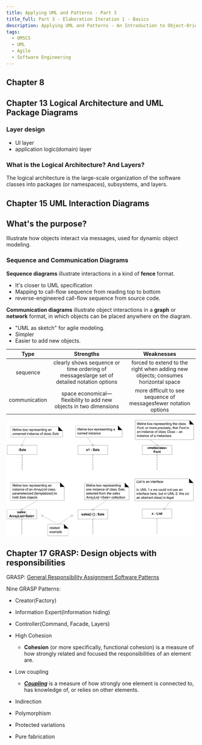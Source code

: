 ```yaml
---
title: Applying UML and Patterns - Part 3
title_full: Part 3 - Elaboration Iteration 1 - Basics
description: Applying UML and Patterns - An Introduction to Object-Oriented Analysis and Design and Iterative Development, Third Edition
tags:
  - OMSCS
  - UML
  - Agile
  - Software Engineering
---
```


## Chapter 8



## Chapter 13 Logical Architecture and UML Package Diagrams

### Layer design
- UI layer
- application logic(domain) layer

### What is the Logical Architecture? And Layers?
The logical architecture is the large-scale organization of the software classes into 
packages (or namespaces), subsystems, and layers. 



## Chapter 15 UML Interaction Diagrams

## What's the purpose?

Illustrate how objects interact via messages, used for dynamic object modeling.

### Sequence and Communication Diagrams

**Sequence diagrams** illustrate interactions in a kind of **fence** format.

* It's closer to UML specification
* Mapping to call-flow sequence from reading top to bottom
* reverse-engineered call-flow sequence from source code.

**Communication diagrams** illustrate object interactions in a **graph** or **network** format, in which objects can be placed anywhere on the diagram.

* "UML as sketch" for agile modeling.
* Simpler
* Easier to add new objects.

|     Type      |                          Strengths                           |                          Weaknesses                          |
| :-----------: | :----------------------------------------------------------: | :----------------------------------------------------------: |
|   sequence    | clearly shows sequence or time ordering of messageslarge set of detailed notation options | forced to extend to the right when adding new objects; consumes horizontal space |
| communication | space economical—flexibility to add new objects in two dimensions | more difficult to see sequence of messagesfewer notation options |

![Figure 15.5. Lifeline boxes to show participants in interactions](../diagrams/15-UML-Sequence-Diagram-Lifetime-Box.gif)

## Chapter 17 GRASP: Design objects with responsibilities

GRASP: [General Responsibility Assignment Software Patterns](https://en.wikipedia.org/wiki/GRASP_(object-oriented_design))

Nine GRASP Patterns:

* Creator(Factory)
* Information Expert(Information hiding)
* Controller(Command, Facade, Layers)
* High Cohesion
  * **Cohesion** (or more specifically, functional cohesion) is a measure of how strongly related and focused the responsibilities of an element are.

* Low coupling
  * **[*Coupling*](https://learning.oreilly.com/library/view/applying-uml-and/0131489062/go01.html#gloss01entry22)** is a measure of how strongly one element is connected to, has knowledge of, or relies on other elements. 
* Indirection
* Polymorphism
* Protected variations
* Pure fabrication

